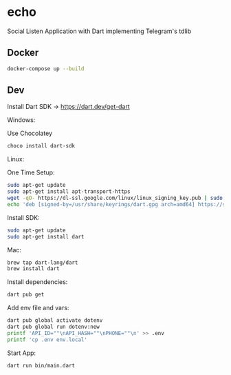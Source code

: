 # echo

Social Listen Application with Dart implementing Telegram's tdlib

## Docker
```bash
docker-compose up --build
```

## Dev

Install Dart SDK -> https://dart.dev/get-dart

Windows:

Use Chocolatey
```bash
choco install dart-sdk
```


Linux:

One Time Setup:
```bash
sudo apt-get update
sudo apt-get install apt-transport-https
wget -qO- https://dl-ssl.google.com/linux/linux_signing_key.pub | sudo gpg --dearmor -o /usr/share/keyrings/dart.gpg
echo 'deb [signed-by=/usr/share/keyrings/dart.gpg arch=amd64] https://storage.googleapis.com/download.dartlang.org/linux/debian stable main' | sudo tee /etc/apt/sources.list.d/dart_stable.list
```
Install SDK:
```bash
sudo apt-get update
sudo apt-get install dart
```

Mac: 
```bash
brew tap dart-lang/dart
brew install dart
```

Install dependencies:
```bash
dart pub get
```

Add env file and vars:
```bash
dart pub global activate dotenv
dart pub global run dotenv:new
printf 'API_ID=""\nAPI_HASH=""\nPHONE=""\n' >> .env
printf 'cp .env env.local'
```

Start App:
```bash
dart run bin/main.dart
```
